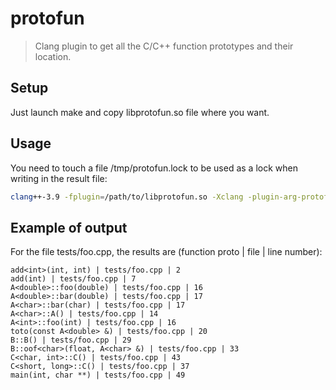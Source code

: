 # protofun
> Clang plugin to get all the C/C++ function prototypes and their location.

## Setup

Just launch make and copy libprotofun.so file where you want.

## Usage

You need to touch a file /tmp/protofun.lock to be used as a lock when writing in the result file:
```sh
clang++-3.9 -fplugin=/path/to/libprotofun.so -Xclang -plugin-arg-protofun -Xclang /root/dir/of/your/project -Xclang -plugin-arg-protofun -Xclang /tmp/results.txt -Xclang -plugin-arg-protofun -Xclang /tmp/protofun.lock ...
```

## Example of output

For the file tests/foo.cpp, the results are (function proto | file | line number):
```
add<int>(int, int) | tests/foo.cpp | 2
add(int) | tests/foo.cpp | 7
A<double>::foo(double) | tests/foo.cpp | 16
A<double>::bar(double) | tests/foo.cpp | 17
A<char>::bar(char) | tests/foo.cpp | 17
A<char>::A() | tests/foo.cpp | 14
A<int>::foo(int) | tests/foo.cpp | 16
toto(const A<double> &) | tests/foo.cpp | 20
B::B() | tests/foo.cpp | 29
B::oof<char>(float, A<char> &) | tests/foo.cpp | 33
C<char, int>::C() | tests/foo.cpp | 43
C<short, long>::C() | tests/foo.cpp | 37
main(int, char **) | tests/foo.cpp | 49
```

